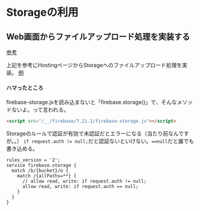 # Storageの利用

## Web画面からファイルアップロード処理を実装する
[参考](https://firebase.google.com/docs/storage/web/upload-files?hl=ja)

上記を参考にHostingページからStorageへのファイルアップロード処理を実装。
[例](./../firebase/public/file_uploader.html)    

#### ハマったところ
firebase-storage.jsを読み込まないと「firebase.storage()」で、そんなメソッドないよ。って言われる。
```html
<script src="/__/firebase/7.21.1/firebase-storage.js"></script>
```

Storageのルールで認証が有効で未認証だとエラーになる（当たり前なんですが。。）
`if request.auth != null;`だと認証ないといけない。`==null`だと誰でも書き込める。
```
rules_version = '2';
service firebase.storage {
  match /b/{bucket}/o {
    match /{allPaths=**} {
      // allow read, write: if request.auth != null;
      allow read, write: if request.auth == null;
    }
  }
}
```
